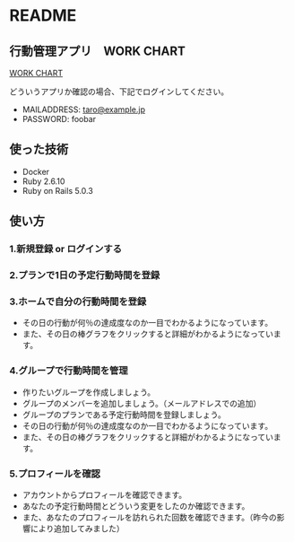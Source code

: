 # README
## 行動管理アプリ　WORK CHART

[WORK CHART](https://mighty-tor-40228.herokuapp.com/)

どういうアプリか確認の場合、下記でログインしてください。
* MAILADDRESS: taro@example.jp
* PASSWORD: foobar

## 使った技術
* Docker
* Ruby 2.6.10
* Ruby on Rails 5.0.3

## 使い方

### 1.新規登録 or ログインする

### 2.プランで1日の予定行動時間を登録

### 3.ホームで自分の行動時間を登録
* その日の行動が何％の達成度なのか一目でわかるようになっています。
* また、その日の棒グラフをクリックすると詳細がわかるようになっています。

### 4.グループで行動時間を管理
* 作りたいグループを作成しましょう。
* グループのメンバーを追加しましょう。（メールアドレスでの追加）
* グループのプランである予定行動時間を登録しましょう。
* その日の行動が何％の達成度なのか一目でわかるようになっています。
* また、その日の棒グラフをクリックすると詳細がわかるようになっています。

### 5.プロフィールを確認
* アカウントからプロフィールを確認できます。
* あなたの予定行動時間とどういう変更をしたのか確認できます。
* また、あなたのプロフィールを訪れられた回数を確認できます。（昨今の影響により追加してみました）
